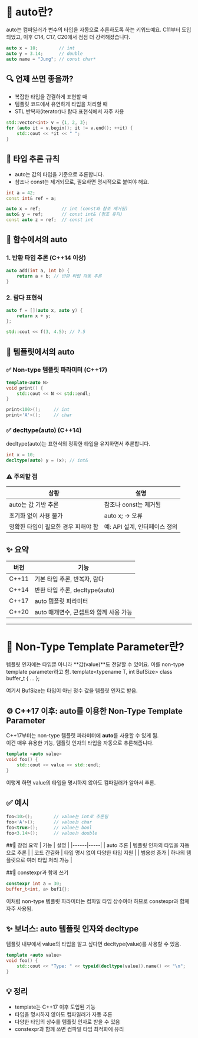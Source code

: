 # 🚗 auto란?
auto는 컴파일러가 변수의 타입을 자동으로 추론하도록 하는 키워드예요. C11부터 도입되었고, 이후 C14, C17, C20에서 점점 더 강력해졌습니다.
```cpp
auto x = 10;        // int
auto y = 3.14;      // double
auto name = "Jung"; // const char*
```


## 🔍 언제 쓰면 좋을까?
- 복잡한 타입을 간결하게 표현할 때
- 템플릿 코드에서 유연하게 타입을 처리할 때
- STL 반복자(iterator)나 람다 표현식에서 자주 사용
```cpp
std::vector<int> v = {1, 2, 3};
for (auto it = v.begin(); it != v.end(); ++it) {
    std::cout << *it << " ";
}
```


## 🧠 타입 추론 규칙
- auto는 값의 타입을 기준으로 추론합니다.
- 참조나 const는 제거되므로, 필요하면 명시적으로 붙여야 해요.
```cpp
int a = 42;
const int& ref = a;

auto x = ref;        // int (const와 참조 제거됨)
auto& y = ref;       // const int& (참조 유지)
const auto z = ref;  // const int
```



## 🧪 함수에서의 auto
### 1. 반환 타입 추론 (C++14 이상)
```cpp
auto add(int a, int b) {
    return a + b; // 반환 타입 자동 추론
}
```

### 2. 람다 표현식
```cpp
auto f = [](auto x, auto y) {
    return x + y;
};

std::cout << f(3, 4.5); // 7.5
```


## 🧬 템플릿에서의 auto
### ✅ Non-type 템플릿 파라미터 (C++17)
```cpp
template<auto N>
void print() {
    std::cout << N << std::endl;
}

print<100>();     // int
print<'A'>();     // char
```

### ✅ decltype(auto) (C++14)
decltype(auto)는 표현식의 정확한 타입을 유지하면서 추론합니다.
```cpp
int x = 10;
decltype(auto) y = (x); // int&
```


### ⚠️ 주의할 점
| 상황 | 설명 | 
|------|-----|
| auto는 값 기반 추론 | 참조나 const는 제거됨 | 
| 초기화 없이 사용 불가 | auto x; → 오류 | 
| 명확한 타입이 필요한 경우 피해야 함 | 예: API 설계, 인터페이스 정의 | 



## ✨ 요약
| 버전 | 기능 | 
|------|-----|
| C++11 | 기본 타입 추론, 반복자, 람다 | 
| C++14 | 반환 타입 추론, decltype(auto) | 
| C++17 | auto 템플릿 파라미터 | 
| C++20 | auto 매개변수, 콘셉트와 함께 사용 가능 | 

---
# 🧠 Non-Type Template Parameter란?
템플릿 인자에는 타입뿐 아니라 **값(value)**도 전달할 수 있어요. 이를 non-type template parameter라고 함.
template<typename T, int BufSize>
class buffer_t { ... };


여기서 BufSize는 타입이 아닌 정수 값을 템플릿 인자로 받음.

## ⚙️ C++17 이후: auto를 이용한 Non-Type Template Parameter
C++17부터는 non-type 템플릿 파라미터에 **auto**를 사용할 수 있게 됨.  
이건 매우 유용한 기능, 템플릿 인자의 타입을 자동으로 추론해줍니다.
```cpp
template <auto value>
void foo() {
    std::cout << value << std::endl;
}
```

이렇게 하면 value의 타입을 명시하지 않아도 컴파일러가 알아서 추론.
## ✅ 예시
```cpp
foo<10>();        // value는 int로 추론됨
foo<'A'>();       // value는 char
foo<true>();      // value는 bool
foo<3.14>();      // value는 double
```


##📌 장점 요약
| 기능 | 설명 |
|------|-----| 
| auto 추론 | 템플릿 인자의 타입을 자동으로 추론 | 
| 코드 간결화 | 타입 명시 없이 다양한 타입 지원 | 
| 범용성 증가 | 하나의 템플릿으로 여러 타입 처리 가능 | 



##🧪 constexpr과 함께 쓰기
```cpp
constexpr int a = 30;
buffer_t<int, a> buf1{};
```

이처럼 non-type 템플릿 파라미터는 컴파일 타임 상수여야 하므로 constexpr과 함께 자주 사용됨.

## ✨ 보너스: auto 템플릿 인자와 decltype
템플릿 내부에서 value의 타입을 알고 싶다면 decltype(value)를 사용할 수 있음.
```cpp
template <auto value>
void foo() {
    std::cout << "Type: " << typeid(decltype(value)).name() << "\n";
}
```


## 💡 정리
- template<auto value>는 C++17 이후 도입된 기능
- 타입을 명시하지 않아도 컴파일러가 자동 추론
- 다양한 타입의 상수를 템플릿 인자로 받을 수 있음
- constexpr과 함께 쓰면 컴파일 타임 최적화에 유리
